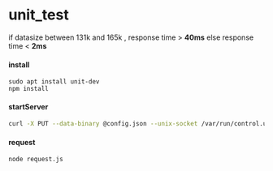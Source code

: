 # unit_test

if datasize between 131k and 165k , response time > **40ms** 
else response time < **2ms** 

#### install
```
sudo apt install unit-dev
npm install
```

#### startServer
```bash
curl -X PUT --data-binary @config.json --unix-socket /var/run/control.unit.sock http://localhost/config/
```

#### request
```bash
node request.js
```
